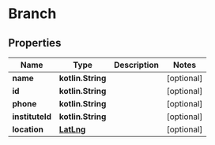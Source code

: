 
# Branch

## Properties
Name | Type | Description | Notes
------------ | ------------- | ------------- | -------------
**name** | **kotlin.String** |  |  [optional]
**id** | **kotlin.String** |  |  [optional]
**phone** | **kotlin.String** |  |  [optional]
**instituteId** | **kotlin.String** |  |  [optional]
**location** | [**LatLng**](LatLng.md) |  |  [optional]



